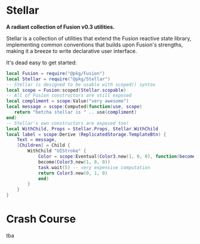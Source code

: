 # Stellar
**A radiant collection of Fusion v0.3 utilities.**

Stellar is a collection of utilities that extend the Fusion reactive state library, implementing common conventions that builds upon Fusion's strengths, making it a breeze to write declarative user interface.

It's dead easy to get started:
```lua
local Fusion = require("@pkg/Fusion")
local Stellar = require("@pkg/Stellar")
-- Stellar is designed to be usable with scoped() syntax
local scope = Fusion:scoped(Stellar.scopable)
-- All of Fusion constructors are still exposed
local compliment = scope:Value("very awesome")
local message = scope:Computed(function(use, scope)
   return "betcha stellar is " .. use(compliment)
end)
-- Stellar's own constructors are exposed too!
local WithChild, Props = Stellar.Props, Stellar.WithChild
local label = scope:Derive (ReplicatedStorage.TemplateBtn) {
	Text = message,
	[Children] = Child {
		WithChild "UIStroke" {
			Color = scope:Eventual(Color3.new(1, 0, 0), function(become, use, scope)
			become(Color3.new(1, 0, 0))
			task.wait(5) -- very expensive computation
			return Color3.new(0, 1, 0)
			end)
		}
	}
}
```
# Crash Course
tba
